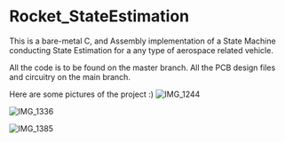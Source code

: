 # Rocket_StateEstimation
This is a bare-metal C, and Assembly implementation of a State Machine conducting State Estimation for a any type of aerospace related vehicle.

All the code is to be found on the master branch.
All the PCB design files and circuitry on the main branch.

Here are some pictures of the project :)
![IMG_1244](https://github.com/user-attachments/assets/120cdd43-4aa4-4043-8bed-b350ecb82a1a)

![IMG_1336](https://github.com/user-attachments/assets/dd30d9ba-4bf3-4835-b07a-4ef735e11f1c)

![IMG_1385](https://github.com/user-attachments/assets/b0447824-5f3b-4ae6-b6a7-9b74aaad4dd1)
